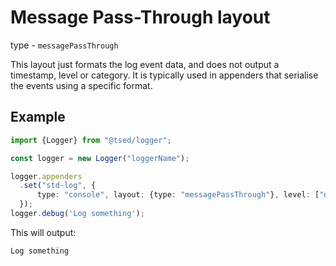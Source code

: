 # Message Pass-Through layout

type - `messagePassThrough`

This layout just formats the log event data, and does not output a timestamp,
level or category. It is typically used in appenders that serialise the events using a specific format.

## Example

```typescript
import {Logger} from "@tsed/logger";

const logger = new Logger("loggerName");

logger.appenders
  .set("std-log", {
      type: "console", layout: {type: "messagePassThrough"}, level: ["debug", "info", "trace"]
  });
logger.debug('Log something');
```

This will output:

```bash
Log something
```
